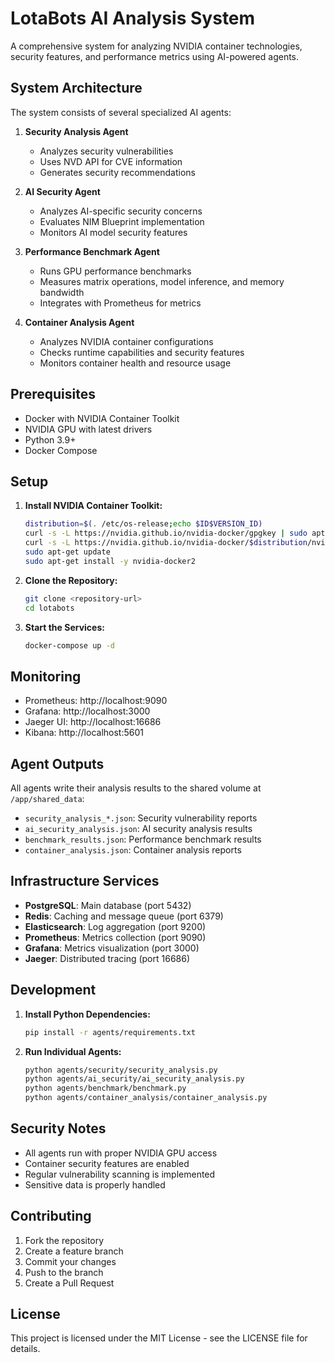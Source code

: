 # LotaBots AI Analysis System

A comprehensive system for analyzing NVIDIA container technologies, security features, and performance metrics using AI-powered agents.

## System Architecture

The system consists of several specialized AI agents:

1. **Security Analysis Agent**
   - Analyzes security vulnerabilities
   - Uses NVD API for CVE information
   - Generates security recommendations

2. **AI Security Agent**
   - Analyzes AI-specific security concerns
   - Evaluates NIM Blueprint implementation
   - Monitors AI model security features

3. **Performance Benchmark Agent**
   - Runs GPU performance benchmarks
   - Measures matrix operations, model inference, and memory bandwidth
   - Integrates with Prometheus for metrics

4. **Container Analysis Agent**
   - Analyzes NVIDIA container configurations
   - Checks runtime capabilities and security features
   - Monitors container health and resource usage

## Prerequisites

- Docker with NVIDIA Container Toolkit
- NVIDIA GPU with latest drivers
- Python 3.9+
- Docker Compose

## Setup

1. **Install NVIDIA Container Toolkit:**
   ```bash
   distribution=$(. /etc/os-release;echo $ID$VERSION_ID)
   curl -s -L https://nvidia.github.io/nvidia-docker/gpgkey | sudo apt-key add -
   curl -s -L https://nvidia.github.io/nvidia-docker/$distribution/nvidia-docker.list | sudo tee /etc/apt/sources.list.d/nvidia-docker.list
   sudo apt-get update
   sudo apt-get install -y nvidia-docker2
   ```

2. **Clone the Repository:**
   ```bash
   git clone <repository-url>
   cd lotabots
   ```

3. **Start the Services:**
   ```bash
   docker-compose up -d
   ```

## Monitoring

- Prometheus: http://localhost:9090
- Grafana: http://localhost:3000
- Jaeger UI: http://localhost:16686
- Kibana: http://localhost:5601

## Agent Outputs

All agents write their analysis results to the shared volume at `/app/shared_data`:

- `security_analysis_*.json`: Security vulnerability reports
- `ai_security_analysis.json`: AI security analysis results
- `benchmark_results.json`: Performance benchmark results
- `container_analysis.json`: Container analysis reports

## Infrastructure Services

- **PostgreSQL**: Main database (port 5432)
- **Redis**: Caching and message queue (port 6379)
- **Elasticsearch**: Log aggregation (port 9200)
- **Prometheus**: Metrics collection (port 9090)
- **Grafana**: Metrics visualization (port 3000)
- **Jaeger**: Distributed tracing (port 16686)

## Development

1. **Install Python Dependencies:**
   ```bash
   pip install -r agents/requirements.txt
   ```

2. **Run Individual Agents:**
   ```bash
   python agents/security/security_analysis.py
   python agents/ai_security/ai_security_analysis.py
   python agents/benchmark/benchmark.py
   python agents/container_analysis/container_analysis.py
   ```

## Security Notes

- All agents run with proper NVIDIA GPU access
- Container security features are enabled
- Regular vulnerability scanning is implemented
- Sensitive data is properly handled

## Contributing

1. Fork the repository
2. Create a feature branch
3. Commit your changes
4. Push to the branch
5. Create a Pull Request

## License

This project is licensed under the MIT License - see the LICENSE file for details.
